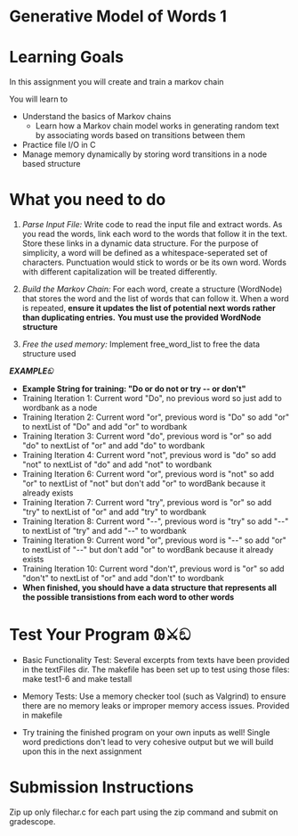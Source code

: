 # Generative Model of Words 1

Learning Goals
==============

In this assignment you will create and train a markov chain

You will learn to
* Understand the basics of Markov chains
    * Learn how a Markov chain model works in generating random text by associating words based on transitions between them
* Practice file I/O in C
* Manage memory dynamically by storing word transitions in a node based structure

What you need to do
===================

1. *Parse Input File:*
Write code to read the input file and extract words.
As you read the words, link each word to the words that follow it in the text. Store these links in a dynamic data structure.
For the purpose of simplicity, a word will be defined as a whitespace-seperated set of characters. Punctuation would
stick to words or be its own word. Words with different capitalization will be treated differently.

2. *Build the Markov Chain:*
For each word, create a structure (WordNode) that stores the word and the list of words that can follow it.
When a word is repeated, **ensure it updates the list of potential next words rather than duplicating entries.**
**You must use the provided WordNode structure**

3. *Free the used memory:*
Implement free_word_list to free the data structure used

***EXAMPLEඞ***
- **Example String for training: "Do or do not or try -- or don't"**
- Training Iteration 1: Current word "Do", no previous word so just add to wordbank as a node
- Training Iteration 2: Current word "or", previous word is "Do" so add "or" to nextList of "Do" and add "or" to wordbank
- Training Iteration 3: Current word "do", previous word is "or" so add "do" to nextList of "or" and add "do" to wordbank
- Training Iteration 4: Current word "not", previous word is "do" so add "not" to nextList of "do" and add "not" to wordbank
- Training Iteration 6: Current word "or", previous word is "not" so add "or" to nextList of "not" but don't add "or" to wordBank because it already exists
- Training Iteration 7: Current word "try", previous word is "or" so add "try" to nextList of "or" and add "try" to wordbank
- Training Iteration 8: Current word "--", previous word is "try" so add "--" to nextList of "try" and add "--" to wordbank
- Training Iteration 9: Current word "or", previous word is "--" so add "or" to nextList of "--" but don't add "or" to wordBank because it already exists
- Training Iteration 10: Current word "don't", previous word is "or" so add "don't" to nextList of "or" and add "don't" to wordbank
- **When finished, you should have a data structure that represents all the possible transistions from each word to other words**



Test Your Program 𐐘⚔ඞ
=================
- Basic Functionality Test:
Several excerpts from texts have been provided in the textFiles dir. The makefile has been set up to test using those files: make test1-6 and make testall

- Memory Tests:
Use a memory checker tool (such as Valgrind) to ensure there are no memory leaks or improper memory access issues. Provided in makefile

- Try training the finished program on your own inputs as well! Single word predictions don't lead to very cohesive output but we will build upon this in the next assignment

Submission Instructions
=======================
Zip up only filechar.c for each part using the zip command and submit on gradescope.
